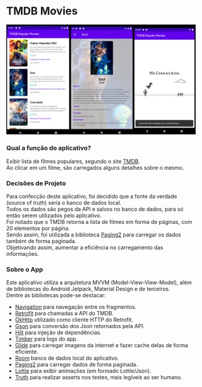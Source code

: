 # TMDB Movies
![Preview-Screens](https://github.com/Keader/TMDBMovies/blob/master/screenshot/united.png)

### Qual a função do aplicativo?
Exibir lista de filmes populares, segundo o site [TMDB](https://www.themoviedb.org/movie?language=pt-BR).  
Ao clicar em um filme, são carregados alguns detalhes sobre o mesmo.

### Decisões de Projeto
Para confecção deste aplicativo, foi decidido que a fonte da verdade (source of truth) seria o banco de dados local.  
Todos os dados são pegos da API e salvos no banco de dados, para só então serem utilizados pelo aplicativo.  
Foi notado que o TMDB retorna a lista de filmes em forma de páginas, com 20 elementos por página.  
Sendo assim, foi utilizada a biblioteca [Paging2](https://developer.android.com/topic/libraries/architecture/paging) para carregar os dados também de forma paginada.  
Objetivando assim, aumentar a eficiência no carregamento das informações.  

### Sobre o App
Este aplicativo utiliza a arquitetura MVVM (Model-View-View-Model), além de bibliotecas do Android Jetpack, Material Design e de terceiros.  
Dentre as bibliotecas pode-se destacar:
- [Navigation](https://developer.android.com/guide/navigation/navigation-getting-started) para navegação entre os fragmentos.
- [Retrofit](https://square.github.io/retrofit/) para chamadas a API do TMDB.
- [OkHttp](https://square.github.io/okhttp/) utilizado como cliente HTTP do Retrofit.
- [Gson](https://github.com/google/gson) para conversão dos Json retornados pela API.
- [Hilt](https://dagger.dev/hilt/) para injeção de dependências.
- [Timber](https://github.com/JakeWharton/timber) para logs do app.
- [Glide](https://github.com/bumptech/glide) para carregar imagens da internet e fazer cache delas de forma eficiente.
- [Room](https://developer.android.com/jetpack/androidx/releases/room) banco de dados local do aplicativo.
- [Paging2](https://developer.android.com/topic/libraries/architecture/paging) para carregar dados de forma paginada.
- [Lottie](https://github.com/airbnb/lottie-android) para exibir animações (em formado Lottie/Json).
- [Truth](https://truth.dev/) para realizar asserts nos testes, mais legíveis ao ser humano.

